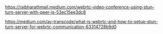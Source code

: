 <!-- The tutorial link -->

https://rajbharathmail.medium.com/webrtc-video-conference-using-stun-turn-server-with-peer-js-53ec15ee3dc8

<!-- Create turn/stun server -->

https://medium.com/av-transcode/what-is-webrtc-and-how-to-setup-stun-turn-server-for-webrtc-communication-63314728b9d0
